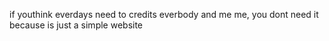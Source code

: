 if youthink everdays need to credits everbody and me
me, you dont need it because is just a simple website

